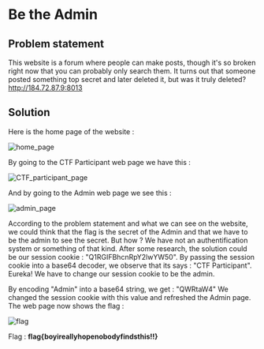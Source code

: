 # Be the Admin

## Problem statement

This website is a forum where people can make posts, though it's so broken right now that you can probably only search them. It turns out that someone posted something top secret and later deleted it, but was it truly deleted?
http://184.72.87.9:8013

## Solution

Here is the home page of the website :

![home_page](https://github.com/Pink-Balloon-Eternal/ctf-writeups/assets/78924080/6a3e1f73-4e63-467a-8232-985fb77931c4)

By going to the CTF Participant web page we have this :

![CTF_participant_page](https://github.com/Pink-Balloon-Eternal/ctf-writeups/assets/78924080/2d8a0900-a765-48e5-af9b-237ef378def2)

And by going to the Admin web page we see this :

![admin_page](https://github.com/Pink-Balloon-Eternal/ctf-writeups/assets/78924080/ed261657-093c-4c6e-8460-acab9ddd331c)

According to the problem statement and what we can see on the website, we could think that the flag is the secret of the Admin and that we have to be the admin to see the secret. But how ?
We have not an authentification system or something of that kind. After some research, the solution could be our session cookie : "Q1RGIFBhcnRpY2lwYW50".
By passing the session cookie into a base64 decoder, we observe that its says : "CTF Participant". Eureka! We have to change our session cookie to be the admin.

By encoding "Admin" into a base64 string, we get : "QWRtaW4"
We changed the session cookie with this value and refreshed the Admin page. The web page now shows the flag :

![flag](https://github.com/Pink-Balloon-Eternal/ctf-writeups/assets/78924080/bc9d15f6-9db5-47ba-9e41-df9085d14f63)

Flag : **flag{boyireallyhopenobodyfindsthis!!}**
